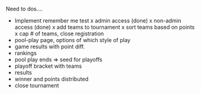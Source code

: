 
Need to dos....
  - Implement remember me test
  x admin access (done)
  x non-admin access (done)
  x add teams to tournament
  x sort teams based on points
  x cap # of teams, close registration
  - pool-play page, options of which style of play
  - game results with point diff.
  - rankings
  - pool play ends => seed for playoffs
  - playoff bracket with teams
  - results
  - winner and points distributed
  - close tournament

